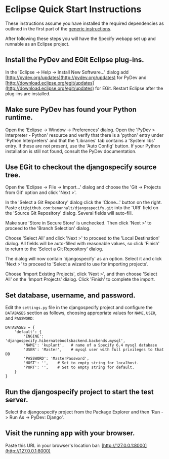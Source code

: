 Eclipse Quick Start Instructions
================================
These instructions assume you have installed the required dependencies
as outlined in the first part of the [generic
instructions](README.md).

After following these steps you will have the Specify webapp set up
and runnable as an Eclipse project.

Install the PyDev and EGit Eclipse plug-ins.
--------------------------------------------
In the 'Eclipse -> Help -> Install New Software...' dialog add
[http://pydev.org/updates](http://pydev.org/updates) for PyDev and
[http://download.eclipse.org/egit/updates](http://download.eclipse.org/egit/updates)
for EGit. Restart Eclipse after the plug-ins are installed.

Make sure PyDev has found your Python runtime.
----------------------------------------------
Open the 'Eclipse -> Window -> Preferences' dialog. Open the 'PyDev >
Interpreter - Python' resource and verify that there is a 'python'
entry under 'Python Interpreters' and that the 'Libraries' tab
contains a 'System libs' entry. If these are not present, use the
'Auto Config' button. If your Python installation is still not found,
consult the PyDev documentation.

Use EGit to checkout the djangospecify source tree.
---------------------------------------------------
Open the 'Eclipse -> File -> Import...' dialog and choose the 'Git ->
Projects from Git' option and click 'Next >'.

In the 'Select a Git Repository' dialog click the 'Clone...' button on
the right. Paste `git@github.com:benanhalt/djangospecify.git`
into the 'URI' field on the 'Source Git Repository' dialog. Several
fields will auto-fill.

Make sure 'Store in Secure Store' is unchecked. Then click 'Next >' to
proceed to the 'Branch Selection' dialog.

Choose 'Select All' and click 'Next >' to proceed to the 'Local
Destination' dialog. All fields will be auto-filled with reasonable
values, so click 'Finish' to return to the 'Select a Git Repository'
dialog.

The dialog will now contain 'djangospecify' as an option. Select it
and click 'Next >' to proceed to 'Select a wizard to use for importing
projects'.

Choose 'Import Existing Projects', click 'Next >', and then choose
'Select All' on the 'Import Projects' dialog. Click 'Finish' to
complete the import.

Set database, username, and password.
-------------------------------------
Edit the `settings.py` file in the djangospecify project and configure
the `DATABASES` section as follows, choosing appropriate values for
`NAME`, `USER`, and `PASSWORD`:

    DATABASES = {
        'default': {
            'ENGINE': 'djangospecify.hibernateboolsbackend.backends.mysql',
            'NAME': 'kuplant',   # name of a Specify 6.4 mysql database
            'USER': 'Master',    # mysql user with full privileges to that DB
            'PASSWORD': 'MasterPassword',
            'HOST': '',    # Set to empty string for localhost.
            'PORT': '',    # Set to empty string for default.
        }
    }


Run the djangospecify project to start the test server.
-------------------------------------------------------
Select the djangospecify project from the Package Explorer and then
'Run -> Run As -> PyDev: Django'.

Visit the running app with your browser.
----------------------------------------
Paste this URL in your browser's location bar:
[http://127.0.0.1:8000](http://127.0.0.1:8000)

